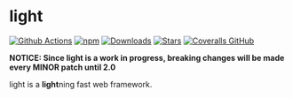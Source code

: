 # light

[![Github Actions](https://img.shields.io/github/workflow/status/ludicroushq/light/main?label=ci%20status&style=for-the-badge&labelColor=0a0a0a)](https://circleci.com/gh/ludicroushq/light)
[![npm](https://img.shields.io/npm/v/light.svg?label=npm%20version&style=for-the-badge&labelColor=0a0a0a)](https://www.npmjs.com/package/light)
[![Downloads](https://img.shields.io/npm/dm/light.svg?label=downloads&style=for-the-badge&labelColor=0a0a0a)](https://www.npmjs.com/package/light)
[![Stars](https://img.shields.io/github/stars/ludicroushq/light.svg?style=for-the-badge&labelColor=0a0a0a)](https://github.com/ludicroushq/light)
[![Coveralls GitHub](https://img.shields.io/codecov/c/github/ludicroushq/light?label=code%20coverage&style=for-the-badge&labelColor=0a0a0a)](https://codecov.io/gh/ludicroushq/light)

**NOTICE: Since light is a work in progress, breaking changes will be made every MINOR patch until 2.0**

light is a **light**ning fast web framework.
